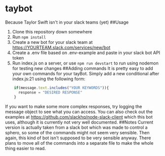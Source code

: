# taybot
Because Taylor Swift isn't in your slack teams (yet)
##Usage
1. Clone this repository down somewhere
2. Run `npm install`
3. Create a new bot for your slack team at https://YOURTEAM.slack.com/services/new/bot
4. Create a .env file based on .env-example and paste in your slack bot API token
5. Run index.js on a server, or use `npm run devstart` to run using nodemon for testing new changes
##Adding commands
It is pretty easy to add your own commands for your tayBot. Simply add a new conditional after index.js:21 using the following form:
```JavaScript
    if(message.text.includes("YOUR KEYWORDS")){
      response = "DESIRED RESPONSE"
    }
```
If you want to make some more complex responses, try logging the message object to see what you can access. You can also check out the examples at https://github.com/slackhq/node-slack-client which this bot uses, although it is currently not very well documented.
##Notes
Current version is actually taken from a slack bot which was made to control a sphero, so some of the commands might not seem very sensible. Then again, this kind of bot isn't supposed to be very sensible anyway.
There plans to move all of the commands into a separate file to make the whole thing easier to read.
